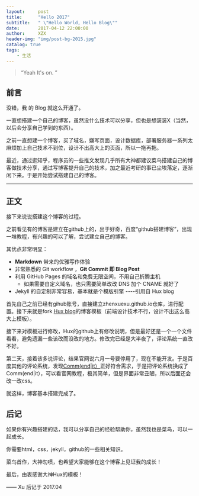 ```yaml
---
layout:     post
title:      "Hello 2017"
subtitle:   " \"Hello World, Hello Blog\""
date:       2017-04-12 22:00:00
author:     XZX
header-img: "img/post-bg-2015.jpg"
catalog: true
tags:
    - 生活
---
```


> “Yeah It's on. ”


## 前言

没错，我 的 Blog 就这么开通了。


一直想搭建一个自己的博客，虽然没什么技术可以分享，但也是想装装X（当然，以后会分享自己学到的东西）。


之前一直想建一个博客，买了域名，嫌写页面，设计数据库，部署服务器一系列太麻烦加上自己技术不到位，设计不出高大上的页面，所以一拖再拖。

最近，通过逛知乎，程序员的一些推文发现几乎所有大神都建议菜鸟搭建自己的博客做技术分享，通过写博客提升自己的技术，加之最近考研的事已尘埃落定，逐渐闲下来。于是开始尝试搭建自己的博客。


---

## 正文

接下来说说搭建这个博客的过程。  

之前看见有的博客是建立在github上的，出于好奇，百度“github搭建博客”，出现一堆教程，有兴趣的可以了解，尝试建立自己的博客。

其优点非常明显：

* **Markdown** 带来的优雅写作体验
* 非常熟悉的 Git workflow ，**Git Commit 即 Blog Post**
* 利用 GitHub Pages 的域名和免费无限空间，不用自己折腾主机
	* 如果需要自定义域名，也只需要简单改改 DNS 加个 CNAME 就好了 
* Jekyll 的自定制非常容易，基本就是个模版引擎
----引用自 Hux blog

首先自己之前已经有gihub账号，直接建立zhenxuexu.github.io仓库，进行配置。接下来就是fork [Hux blog](https://github.com/Huxpro/huxpro.github.io)的博客模板（前端设计技术不行，设计不出这么高大上模板）。

接下来对模板进行修改，Hux的github上有修改说明，但是最好还是一个一个文件看看，避免遗漏一些该改而没改的地方。修改完已经是大半夜了，评论系统一直改不好。


第二天，接着该多说评论，结果官网说六月一号要停用了，现在不能开发。于是百度其他的评论系统，发现[Comm(end|it）](https://commentit.io/)正好符合需求，于是把评论系统换成了Comm(end|it），可以看官网教程，极其简单，但是界面非常丑陋，所以后面还会改一改css。


就这样，博客基本搭建完成了。


## 后记

如果你有兴趣搭建的话，我可以分享自己的经验帮助你，虽然我也是菜鸟，可以一起成长。

你需要html，css，jekyll，github的一些相关知识。

菜鸟首作，大神勿喷，也希望大家能够在这个博客上见证我的成长！

最后，由衷感谢大神Hux的模板！

—— Xu 后记于 2017.04



